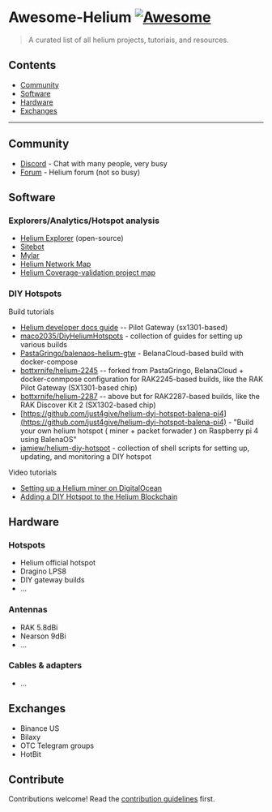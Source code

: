 # Awesome-Helium [![Awesome](https://awesome.re/badge.svg)](https://awesome.re)

> A curated list of all helium projects, tutoriais, and resources.


## Contents

- [Community](#community)
- [Software](#software)
- [Hardware](#hardware)
- [Exchanges](#exchanges)

---

## Community

* [Discord](http://discord.gg/helium) - Chat with many people, very busy 
* [Forum](https://community.helium.com/) - Helium forum (not so busy)

## Software

### Explorers/Analytics/Hotspot analysis

* [Helium Explorer](https://explorer.helium.com) (open-source)
* [Sitebot](https://sitebot.com)
* [Mylar](https://mylar.app)
* [Helium Network Map](https://network.helium.com)
* [Helium Coverage-validation project map](https://mappers.helium.com)


### DIY Hotspots

Build tutorials

* [Helium developer docs guide](https://developer.helium.com/hotspot/developer-setup) -- Pilot Gateway (sx1301-based)
* [maco2035/DiyHeliumHotspots](https://github.com/maco2035/DiyHeliumHotspots) - collection of guides for setting up various builds
* [PastaGringo/balenaos-helium-gtw](https://github.com/PastaGringo/balenaos-helium-gtw) - BelanaCloud-based build with docker-compose
* [bottxrnife/helium-2245](https://github.com/bottxrnife/helium-2245) -- forked from PastaGringo, BelanaCloud + docker-conmpose configuration for RAK2245-based builds, like the RAK Pilot Gateway (SX1301-based chip)
* [bottxrnife/helium-2287](https://github.com/bottxrnife/helium-2245) -- above but for RAK2287-based builds, like the RAK Discover Kit 2 (SX1302-based chip)
* [https://github.com/just4give/helium-dyi-hotspot-balena-pi4](https://github.com/just4give/helium-dyi-hotspot-balena-pi4) - "Build your own helium hotspot ( miner + packet forwader ) on Raspberry pi 4 using BalenaOS"
* [jamiew/helium-diy-hotspot](https://github.com/jamiew/helium-diy-hotspot) - collection of shell scripts for setting up, updating, and monitoring a DIY hotspot

Video tutorials

* [Setting up a Helium miner on DigitalOcean](https://www.youtube.com/watch?v=rR2Z0vOufLM)
* [Adding a DIY Hotspot to the Helium Blockchain](https://www.youtube.com/watch?v=SzFWSv6UcIE)

## Hardware

### Hotspots

* Helium official hotspot
* Dragino LPS8
* DIY gateway builds
* ...

### Antennas

* RAK 5.8dBi
* Nearson 9dBi
* ...

### Cables & adapters

* ...

## Exchanges

* Binance US
* Bilaxy
* OTC Telegram groups
* HotBit

## Contribute

Contributions welcome! Read the [contribution guidelines](contributing.md) first.
